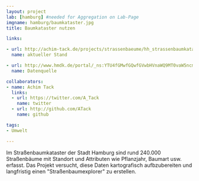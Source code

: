 ```yaml
---
layout: project
lab: [hamburg] #needed for Aggregation on Lab-Page
imgname: hamburg/baumkataster.jpg
title: Baumkataster nutzen

links:

- url: http://achim-tack.de/projects/strassenbaeume/hh_strassenbaumkataster.html
  name: aktueller Stand

- url: http://www.hmdk.de/portal/_ns:YTU4fGMwfGQwfGVwbHVnaWQ9MT0vaW5ncmlkLWdyb3VwOmRzYy1zY3JpcHRlZC1pbnRlcm5ldHxlZG9jdXVpZD0xPUQzRkE3OTZGLTNEMTItNDc4NC1CN0YyLUUxOTg1NTQ3MkQyQQ__/search-detail.psml;jsessionid=7079CB7853A5FFD7B935CBEFFF66AD8F
  name: Datenquelle

collaborators:
- name: Achim Tack
  links:
  - url: https://twitter.com/A_Tack
    name: twitter
  - url: http://github.com/ATack
    name: github

tags:
- Umwelt

---
```


Im Straßenbaumkataster der Stadt Hamburg sind rund 240.000 Straßenbäume mit Standort und Attributen wie Pflanzjahr, Baumart usw. erfasst. Das Projekt versucht, diese Daten kartografisch aufbzubereiten und langfristig einen "Straßenbaumexplorer" zu erstellen.
